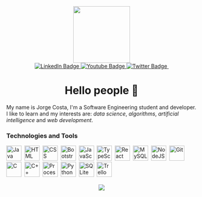 <div id="header" align="center">
  <img src="https://media.giphy.com/media/gY8Bs8qvD1EukQBj5V/giphy.gif" width="150"/>
</div>

<div id="badges" align="center">
  <a href="https://www.linkedin.com/in/jlfcosta/" target="_blank">
    <img src="https://img.shields.io/badge/LinkedIn-blue?style=flat&logo=linkedin&logoColor=white" alt="LinkedIn Badge"/>
  </a>
  <a href="https://www.youtube.com/@myrdiaclonix/featured" target="_blank">
    <img src="https://img.shields.io/badge/YouTube-red?style=flat&logo=youtube&logoColor=white" alt="Youtube Badge"/>
  </a>
  <a href="https://twitter.com/myrdiaclonix">
    <img src="https://img.shields.io/badge/Twitter-blue?style=flat&logo=twitter&logoColor=white" alt="Twitter Badge"/>
  </a>
  <img src="https://komarev.com/ghpvc/?username=myrdiaclonix&style=flat&color=blue&label=Profile views" alt=""/>
</div>

<h1 align="center">
  Hello people 👋
</h1>

My name is Jorge Costa, I'm a Software Engineering student and developer. I like to learn and my interests are: *data science*, *algorithms*, *artificial intelligence* and *web development*.

### Technologies and Tools

<div>
  <img src="https://cdn.jsdelivr.net/gh/devicons/devicon/icons/java/java-original-wordmark.svg" title="Java" alt="Java" width="40" height="40"/>&nbsp;
  <img src="https://cdn.jsdelivr.net/gh/devicons/devicon/icons/html5/html5-plain-wordmark.svg" title="HTML5" alt="HTML" width="40" height="40"/>&nbsp;
  <img src="https://cdn.jsdelivr.net/gh/devicons/devicon/icons/css3/css3-plain-wordmark.svg"  title="CSS3" alt="CSS" width="40" height="40"/>&nbsp;
  <img src="https://cdn.jsdelivr.net/gh/devicons/devicon/icons/bootstrap/bootstrap-original.svg" title="Bootstrap" alt="Bootstrap" width="40" height="40"/>&nbsp;
  <img src="https://cdn.jsdelivr.net/gh/devicons/devicon/icons/javascript/javascript-plain.svg" title="JavaScript" alt="JavaScript" width="40" height="40"/>&nbsp;
  <img src="https://cdn.jsdelivr.net/gh/devicons/devicon/icons/typescript/typescript-plain.svg" title="TypeScript" alt="TypeScript" width="40" height="40"/>&nbsp;
  <img src="https://cdn.jsdelivr.net/gh/devicons/devicon/icons/react/react-original-wordmark.svg" title="React" alt="React" width="40" height="40"/>&nbsp;
  <img src="https://cdn.jsdelivr.net/gh/devicons/devicon/icons/mysql/mysql-plain.svg" title="MySQL"  alt="MySQL" width="40" height="40"/>&nbsp;
  <img src="https://cdn.jsdelivr.net/gh/devicons/devicon/icons/nodejs/nodejs-plain.svg" title="NodeJS" alt="NodeJS" width="40" height="40"/>&nbsp;
  <img src="https://cdn.jsdelivr.net/gh/devicons/devicon/icons/git/git-plain.svg" title="Git" alt="Git" width="40" height="40"/>&nbsp;
  <img src="https://cdn.jsdelivr.net/gh/devicons/devicon/icons/c/c-plain.svg" title="C" alt="C" width="40" height="40"/>&nbsp;
  <img src="https://cdn.jsdelivr.net/gh/devicons/devicon/icons/cplusplus/cplusplus-plain.svg" title="C++" alt="C++" width="40" height="40"/>&nbsp;
  <img src="https://cdn.jsdelivr.net/gh/devicons/devicon/icons/processing/processing-original-wordmark.svg" title="Processing" alt="Processing" width="40" height="40"/>&nbsp;
  <img src="https://cdn.jsdelivr.net/gh/devicons/devicon/icons/python/python-plain.svg" title="Python" alt="Python" width="40" height="40"/>&nbsp;
  <img src="https://cdn.jsdelivr.net/gh/devicons/devicon/icons/sqlite/sqlite-original.svg" title="SQLite" alt="SQLite" width="40" height="40"/>&nbsp;
  <img src="https://cdn.jsdelivr.net/gh/devicons/devicon/icons/trello/trello-plain.svg" title="Trello" alt="Trello" width="40" height="40"/>
</div>

<br>

<div align="center">
  <picture>
    <source
      srcset="https://github-readme-stats.vercel.app/api?username=myrdiaclonix&show_icons=true&theme=dark"
      media="(prefers-color-scheme: dark)"
    />
    <source
      srcset="https://github-readme-stats.vercel.app/api?username=myrdiaclonix&show_icons=true"
      media="(prefers-color-scheme: light), (prefers-color-scheme: no-preference)"
    />
    <img src="https://github-readme-stats.vercel.app/api?username=myrdiaclonix&show_icons=true" />
  </picture>
</div>
